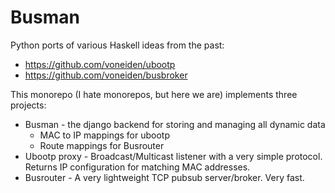 # Busman

Python ports of various Haskell ideas from the past:
* https://github.com/voneiden/ubootp
* https://github.com/voneiden/busbroker

This monorepo (I hate monorepos, but here we are) implements three projects:

* Busman - the django backend for storing and managing all dynamic data
  * MAC to IP mappings for ubootp
  * Route mappings for Busrouter
* Ubootp proxy - Broadcast/Multicast listener with a very simple protocol. 
  Returns IP configuration for matching MAC addresses.
* Busrouter - A very lightweight TCP pubsub server/broker. Very fast.